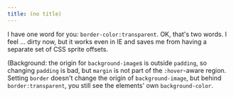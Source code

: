 ```yaml
---
title: (no title)
---
```

<p>I have one word for you: <code>border-color:transparent</code>. OK, that's two words. I feel ... dirty now, but it works even in IE and saves me from having a separate set of CSS sprite offsets.</p>

<p>(Background: the origin for <code>background-image</code>s is outside <code>padding</code>, so changing <code>padding</code> is bad, but <code>margin</code> is not part of the <code>:hover</code>-aware region. Setting <code>border</code> doesn't change the origin of <code>background-image</code>, but behind <code>border:transparent</code>, you still see the elements' own <code>background-color</code>.</p>